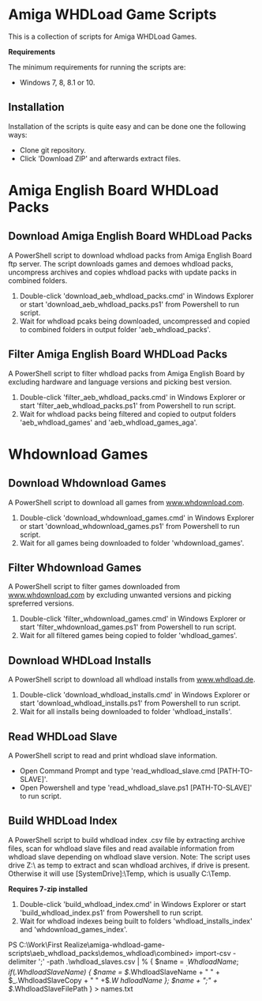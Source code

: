 # Amiga WHDLoad Game Scripts

This is a collection of scripts for Amiga WHDLoad Games.

**Requirements**

The minimum requirements for running the scripts are:

* Windows 7, 8, 8.1 or 10.

## Installation

Installation of the scripts is quite easy and can be done one the following ways: 

* Clone git repository.
* Click 'Download ZIP' and afterwards extract files.


# Amiga English Board WHDLoad Packs

## Download Amiga English Board WHDLoad Packs

A PowerShell script to download whdload packs from Amiga English Board ftp server. The script downloads games and demoes whdload packs, uncompress archives and copies whdload packs with update packs in combined folders.

1. Double-click 'download_aeb_whdload_packs.cmd' in Windows Explorer or start 'download_aeb_whdload_packs.ps1' from Powershell to run script.
2. Wait for whdload pcaks being downloaded, uncompressed and copied to combined folders in output folder 'aeb_whdload_packs'.

## Filter Amiga English Board WHDLoad Packs

A PowerShell script to filter whdload packs from Amiga English Board by excluding hardware and language versions and picking best version.

1. Double-click 'filter_aeb_whdload_packs.cmd' in Windows Explorer or start 'filter_aeb_whdload_packs.ps1' from Powershell to run script.
2. Wait for whdload packs being filtered and copied to output folders 'aeb_whdload_games' and 'aeb_whdload_games_aga'.

# Whdownload Games

## Download Whdownload Games

A PowerShell script to download all games from www.whdownload.com.

1. Double-click 'download_whdownload_games.cmd' in Windows Explorer or start 'download_whdownload_games.ps1' from Powershell to run script.
2. Wait for all games being downloaded to folder 'whdownload_games'.

## Filter Whdownload Games

A PowerShell script to filter games downloaded from www.whdownload.com by excluding unwanted versions and picking spreferred versions.

1. Double-click 'filter_whdownload_games.cmd' in Windows Explorer or start 'filter_whdownload_games.ps1' from Powershell to run script.
2. Wait for all filtered games being copied to folder 'whdload_games'.

## Download WHDLoad Installs

A PowerShell script to download all whdload installs from www.whdload.de.

1. Double-click 'download_whdload_installs.cmd' in Windows Explorer or start 'download_whdload_installs.ps1' from Powershell to run script.
2. Wait for all installs being downloaded to folder 'whdload_installs'.

## Read WHDLoad Slave

A PowerShell script to read and print whdload slave information.

* Open Command Prompt and type 'read_whdload_slave.cmd [PATH-TO-SLAVE]'.
* Open Powershell and type 'read_whdload_slave.ps1 [PATH-TO-SLAVE]' to run script.

## Build WHDLoad Index

A PowerShell script to build whdload index .csv file by extracting archive files, scan for whdload slave files and read available information from whdload slave depending on whdload slave version.
Note: The script uses drive Z:\ as temp to extract and scan whdload archives, if drive is present. Otherwise it will use [SystemDrive]:\Temp, which is usually C:\Temp.

**Requires 7-zip installed**

1. Double-click 'build_whdload_index.cmd' in Windows Explorer or start 'build_whdload_index.ps1' from Powershell to run script.
2. Wait for whdload indexes being built to folders 'whdload_installs_index' and 'whdownload_games_index'.



PS C:\Work\First Realize\amiga-whdload-game-scripts\aeb_whdload_packs\demos_whdload\combined> import-csv -delimiter ';' -path .\whdload_slaves.csv | % { $name = $_.WhdloadName; if ($_.WhdloadSlaveName) { $name = $_.WhdloadSlaveName + " " + $_.WhdloadSlaveCopy + " " +$_.W
hdloadName }; $name + ";" + $_.WhdloadSlaveFilePath } > names.txt